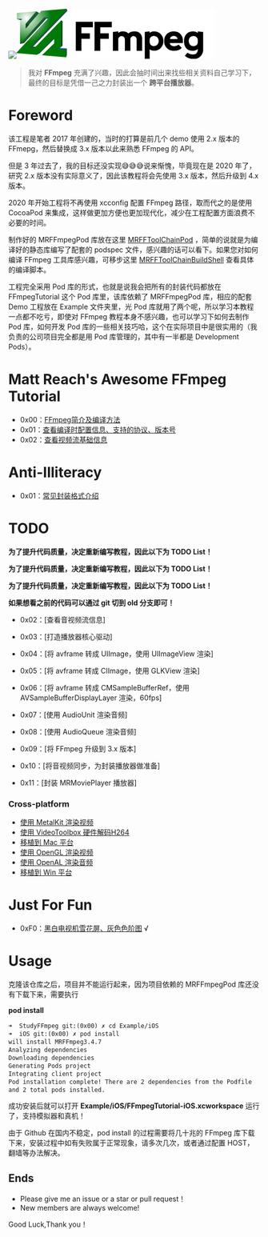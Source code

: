 
![](md/imgs/MR-16-9.png)[![](md/imgs/ffmpeg.png)](http://ffmpeg.org/) 


> 我对 **FFmpeg** 充满了兴趣，因此会抽时间出来找些相关资料自己学习下，最终的目标是凭借一己之力封装出一个 **跨平台播放器**。

# Foreword

该工程是笔者 2017 年创建的，当时的打算是前几个 demo 使用 2.x 版本的 FFmepg，然后替换成 3.x 版本以此来熟悉 FFmpeg 的 API。

但是 3 年过去了，我的目标还没实现😅😅😅说来惭愧，毕竟现在是 2020 年了，研究 2.x 版本没有实际意义了，因此该教程将会先使用 3.x 版本，然后升级到 4.x 版本。

2020 年开始工程将不再使用 xcconfig 配置 FFmpeg 路径，取而代之的是使用 CocoaPod 来集成，这样做更加方便也更加现代化，减少在工程配置方面浪费不必要的时间。

制作好的 MRFFmpegPod 库放在这里 [MRFFToolChainPod](https://github.com/debugly/MRFFToolChainPod) ，简单的说就是为编译好的静态库编写了配套的 podspec 文件，感兴趣的话可以看下。如果您对如何编译 FFmpeg 工具库感兴趣，可移步这里 [MRFFToolChainBuildShell](https://github.com/debugly/MRFFToolChainBuildShell) 查看具体的编译脚本。

工程完全采用 Pod 库的形式，也就是说我会把所有的封装代码都放在 FFmpegTutorial 这个 Pod 库里，该库依赖了 MRFFmpegPod 库，相应的配套 Demo 工程放在 Example 文件夹里，光 Pod 库就用了两个呢，所以学习本教程一点都不吃亏，即使对 FFmpeg 教程本身不感兴趣，也可以学习下如何去制作 Pod 库，如何开发 Pod 库的一些相关技巧哈，这个在实际项目中是很实用的（我负责的公司项目完全都是用 Pod 库管理的，其中有一半都是 Development Pods）。

# Matt Reach's Awesome FFmpeg Tutorial

- 0x00：[FFmpeg简介及编译方法](md/0x00.md) 
- 0x01：[查看编译时配置信息、支持的协议、版本号](md/0x01.md)
- 0x02：[查看视频流基础信息](md/0x02.md)

# Anti-Illiteracy

- 0x01：[常见封装格式介绍](md/illiteracy/0x01.md)

# TODO

**为了提升代码质量，决定重新编写教程，因此以下为 TODO List！**

**为了提升代码质量，决定重新编写教程，因此以下为 TODO List！**

**为了提升代码质量，决定重新编写教程，因此以下为 TODO List！**

**如果想看之前的代码可以通过 git 切到 old 分支即可！**

- 0x02：[查看音视频流信息]

- 0x03：[打造播放器核心驱动]

- 0x04：[将 avframe 转成 UIImage，使用 UIImageView 渲染]

- 0x05：[将 avframe 转成 CIImage，使用 GLKView 渲染]

- 0x06：[将 avframe 转成 CMSampleBufferRef，使用 AVSampleBufferDisplayLayer 渲染，60fps]

- 0x07：[使用 AudioUnit 渲染音频]

- 0x08：[使用 AudioQueue 渲染音频]

- 0x09：[将 FFmpeg 升级到 3.x 版本]

- 0x10：[将音视频同步，为封装播放器做准备]

- 0x11：[封装 MRMoviePlayer 播放器]

### Cross-platform

- [使用 MetalKit 渲染视频]()
- [使用 VideoToolbox 硬件解码H264]()
- [移植到 Mac 平台](md/012.md)
- [使用 OpenGL 渲染视频](md/013.md)
- [使用 OpenAL 渲染音频](md/014.md)
- [移植到 Win 平台](md/016.md)

# Just For Fun

- 0xF0：[黑白电视机雪花屏、灰色色阶图](md/006-1.md) √

# Usage

克隆该仓库之后，项目并不能运行起来，因为项目依赖的 MRFFmpegPod 库还没有下载下来，需要执行

**pod install**

```
➜  StudyFFmpeg git:(0x00) ✗ cd Example/iOS 
➜  iOS git:(0x00) ✗ pod install
will install MRFFmpeg3.4.7
Analyzing dependencies
Downloading dependencies
Generating Pods project
Integrating client project
Pod installation complete! There are 2 dependencies from the Podfile and 2 total pods installed.
```

成功安装后就可以打开 **Example/iOS/FFmpegTutorial-iOS.xcworkspace** 运行了，支持模拟器和真机！

由于 Github 在国内不稳定，pod install 的过程需要将几十兆的 FFmpeg 库下载下来，安装过程中如有失败属于正常现象，请多次几次，或者通过配置 HOST，翻墙等办法解决。

## Ends

- Please give me an issue or a star or pull request！
- New members are always welcome!

Good Luck,Thank you！
